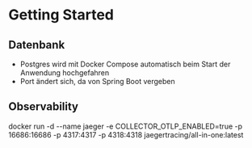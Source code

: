 # Getting Started

## Datenbank

- Postgres wird mit Docker Compose automatisch beim Start der Anwendung hochgefahren
- Port ändert sich, da von Spring Boot vergeben

## Observability

docker run -d --name jaeger -e COLLECTOR_OTLP_ENABLED=true -p 16686:16686 -p 4317:4317 -p 4318:4318 jaegertracing/all-in-one:latest

